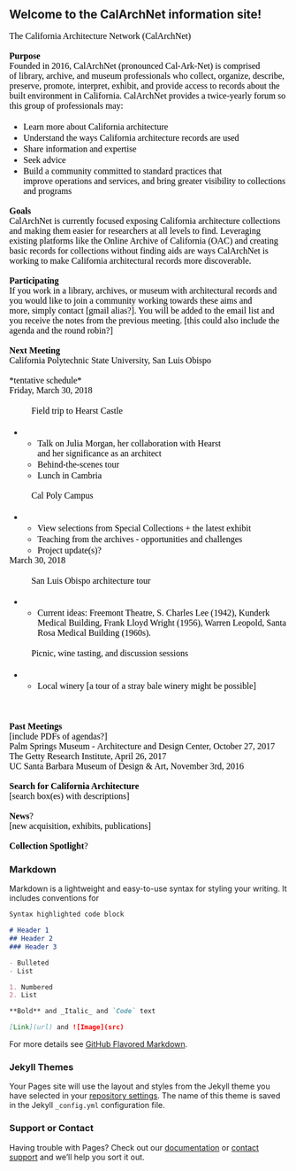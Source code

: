 ## Welcome to the CalArchNet information site!
 
<div id="divtagdefaultwrapper" style="color: rgb(33, 33, 33); font-family: wf_segoe-ui_normal, &quot;Segoe UI&quot;, &quot;Segoe WP&quot;, Tahoma, Arial, sans-serif, serif, EmojiFont; font-size: 15px;">
<div style="margin: 0px;"><font face="Times New Roman,serif" size="3"><span style="font-size: 12pt;"><font color="black" face="Garamond,serif">The&nbsp;California Architecture Network (CalArchNet)&nbsp;</font></span></font></div>

<div style="margin: 0px;"><font face="Times New Roman,serif" size="3"><span style="font-size: 12pt;"><font color="black" face="Garamond,serif">&nbsp;</font></span></font></div>

<div style="margin: 0px;"><font face="Times New Roman,serif" size="3"><span style="font-size: 12pt;"><font color="black" face="Garamond,serif"><b>Purpose</b></font></span></font></div>

<div style="margin: 0px;"><font face="Times New Roman,serif" size="3"><span style="font-size: 12pt;"><font color="black" face="Garamond,serif">Founded in 2016, CalArchNet (pronounced&nbsp;Cal-Ark-Net)&nbsp;is comprised of&nbsp;library, archive, and museum professionals&nbsp;who&nbsp;collect, organize, describe, preserve,&nbsp;promote, interpret, exhibit, and provide access to records about&nbsp;the built environment&nbsp;in&nbsp;California.&nbsp;CalArchNet&nbsp;provides a twice-yearly forum so this group of&nbsp;professionals may:</font></span></font></div>

<ul style="margin-top: 14pt; margin-bottom: 0px;">
	<li style="margin: 0px;"><font color="black" face="Times New Roman,serif" size="3"><span style="font-size: 12pt;"><font face="Garamond,serif">Learn more&nbsp;about&nbsp;California architecture&nbsp;</font></span></font></li>
	<li style="margin: 0px;"><font color="black" face="Times New Roman,serif" size="3"><span style="font-size: 12pt;"><font face="Garamond,serif">Understand the&nbsp;ways&nbsp;California architecture records are used &nbsp;</font></span></font></li>
	<li style="margin: 0px;"><font color="black" face="Times New Roman,serif" size="3"><span style="font-size: 12pt;"><font face="Garamond,serif">Share information and&nbsp;expertise</font></span></font></li>
	<li style="margin: 0px;"><font color="black" face="Times New Roman,serif" size="3"><span style="font-size: 12pt;"><font face="Garamond,serif">Seek advice</font></span></font></li>
	<li style="margin: 0px;"><font color="black" face="Times New Roman,serif" size="3"><span style="font-size: 12pt;"><font face="Garamond,serif">Build a&nbsp;community committed to standard&nbsp;practices that improve&nbsp;operations and services, and bring greater&nbsp;visibility to collections and programs</font></span></font></li>
</ul>

<div style="margin: 0px;"><font face="Times New Roman,serif" size="3"><span style="font-size: 12pt;"><font color="black" face="Garamond,serif">&nbsp;</font></span></font></div>

<div style="margin: 0px;"><font face="Times New Roman,serif" size="3"><span style="font-size: 12pt;"><font color="black" face="Garamond,serif"><b>Goals</b></font></span></font></div>

<div style="margin: 0px;"><font face="Times New Roman,serif" size="3"><span style="font-size: 12pt;"><font color="black" face="Garamond,serif">CalArchNet is currently focused&nbsp;exposing&nbsp;California architecture&nbsp;collections and making them easier for researchers at all levels to find. Leveraging existing&nbsp;platforms like the Online Archive of California (OAC)&nbsp;and&nbsp;creating basic records for&nbsp;collections without finding aids are ways&nbsp;CalArchNet is working to make California architectural records&nbsp;more discoverable.&nbsp;</font></span></font></div>

<div style="margin: 0px;"><font face="Times New Roman,serif" size="3"><span style="font-size: 12pt;"><font color="black" face="Garamond,serif">&nbsp;</font></span></font></div>

<div style="margin: 0px;"><font face="Times New Roman,serif" size="3"><span style="font-size: 12pt;"><font color="black" face="Garamond,serif"><b>Participating</b></font><font color="black" face="Garamond,serif">&nbsp;&nbsp;</font></span></font></div>

<div style="margin: 0px;"><font face="Times New Roman,serif" size="3"><span style="font-size: 12pt;"><font color="black" face="Garamond,serif">If you work in a library, archives, or museum with&nbsp;architectural records and you would like to join a community working towards these aims and more,&nbsp;simply contact [gmail alias?]. You will be added to the email list and you&nbsp;receive the notes&nbsp;from the previous meeting. [this could also include the agenda and the round robin?]&nbsp;</font></span></font></div>

<div style="margin: 0px;"><font face="Times New Roman,serif" size="3"><span style="font-size: 12pt;"><font color="black" face="Garamond,serif">&nbsp;</font></span></font></div>

<div style="margin: 0px;"><font face="Times New Roman,serif" size="3"><span style="font-size: 12pt;"><font color="black" face="Garamond,serif"><b>Next Meeting</b></font></span></font></div>

<div style="margin: 0px;"><font face="Times New Roman,serif" size="3"><span style="font-size: 12pt;"><font color="black" face="Garamond,serif">California Polytechnic State University, San Luis Obispo&nbsp;</font></span></font></div>

<div style="margin: 0px;"><font face="Times New Roman,serif" size="3"><span style="font-size: 12pt;"><font color="black" face="Garamond,serif">&nbsp;</font></span></font></div>

<div style="margin: 0px;"><font face="Times New Roman,serif" size="3"><span style="font-size: 12pt;"><font color="black" face="Garamond,serif">*tentative schedule*</font></span></font></div>

<div style="margin: 0px;"><font face="Times New Roman,serif" size="3"><span style="font-size: 12pt;"><font color="black" face="Garamond,serif">Friday,&nbsp;March 30, 2018</font></span></font></div>
</div>

<div style="color: rgb(33, 33, 33); font-family: wf_segoe-ui_normal, &quot;Segoe UI&quot;, &quot;Segoe WP&quot;, Tahoma, Arial, sans-serif, serif, EmojiFont; font-size: 15px; margin: 14pt 0px 14pt 30pt;">
<div style="margin: 0px;"><font face="Times New Roman,serif" size="3"><span style="font-size: 12pt;"><font color="black" face="Garamond,serif">Field trip to&nbsp;Hearst Castle &nbsp;</font></span></font></div>
</div>

<div style="color: rgb(33, 33, 33); font-family: wf_segoe-ui_normal, &quot;Segoe UI&quot;, &quot;Segoe WP&quot;, Tahoma, Arial, sans-serif, serif, EmojiFont; font-size: 15px;">
<ul style="margin-top: 14pt; margin-bottom: 0px;">
	<li>
	<ul>
		<li style="margin: 0px;"><font color="black" face="Times New Roman,serif" size="3"><span style="font-size: 12pt;"><font face="Garamond,serif">Talk on&nbsp;Julia&nbsp;Morgan,&nbsp;her collaboration with&nbsp;Hearst and&nbsp;her&nbsp;significance as an architect</font></span></font></li>
		<li style="margin: 0px;"><font color="black" face="Times New Roman,serif" size="3"><span style="font-size: 12pt;"><font face="Garamond,serif">Behind-the-scenes tour &nbsp;</font></span></font></li>
		<li style="margin: 0px;"><font color="black" face="Times New Roman,serif" size="3"><span style="font-size: 12pt;"><font face="Garamond,serif">Lunch in Cambria</font></span></font></li>
	</ul>
	</li>
</ul>
</div>

<div style="color: rgb(33, 33, 33); font-family: wf_segoe-ui_normal, &quot;Segoe UI&quot;, &quot;Segoe WP&quot;, Tahoma, Arial, sans-serif, serif, EmojiFont; font-size: 15px; margin: 14pt 0px 14pt 30pt;">
<div style="margin: 0px;"><font face="Times New Roman,serif" size="3"><span style="font-size: 12pt;"><font color="black" face="Garamond,serif">Cal Poly Campus&nbsp;</font></span></font></div>
</div>

<div style="color: rgb(33, 33, 33); font-family: wf_segoe-ui_normal, &quot;Segoe UI&quot;, &quot;Segoe WP&quot;, Tahoma, Arial, sans-serif, serif, EmojiFont; font-size: 15px;">
<ul style="margin-top: 14pt; margin-bottom: 0px;">
	<li>
	<ul>
		<li style="margin: 0px;"><font color="black" face="Times New Roman,serif" size="3"><span style="font-size: 12pt;"><font face="Garamond,serif">View selections from&nbsp;Special Collections +&nbsp;the latest exhibit</font></span></font></li>
		<li style="margin: 0px;"><font color="black" face="Times New Roman,serif" size="3"><span style="font-size: 12pt;"><font face="Garamond,serif">Teaching from&nbsp;the archives - opportunities and challenges&nbsp;</font></span></font></li>
		<li style="margin: 0px;"><font color="black" face="Times New Roman,serif" size="3"><span style="font-size: 12pt;"><font face="Garamond,serif">Project update(s)?</font></span></font></li>
	</ul>
	</li>
</ul>

<div style="margin: 0px;"><font face="Times New Roman,serif" size="3"><span style="font-size: 12pt;"><font color="black" face="Garamond,serif">March 30, 2018</font></span></font></div>
</div>

<div style="color: rgb(33, 33, 33); font-family: wf_segoe-ui_normal, &quot;Segoe UI&quot;, &quot;Segoe WP&quot;, Tahoma, Arial, sans-serif, serif, EmojiFont; font-size: 15px; margin: 14pt 0px 14pt 30pt;">
<div style="margin: 0px;"><font face="Times New Roman,serif" size="3"><span style="font-size: 12pt;"><font color="black" face="Garamond,serif">San Luis Obispo architecture tour</font></span></font></div>
</div>

<div style="color: rgb(33, 33, 33); font-family: wf_segoe-ui_normal, &quot;Segoe UI&quot;, &quot;Segoe WP&quot;, Tahoma, Arial, sans-serif, serif, EmojiFont; font-size: 15px;">
<ul style="margin-top: 14pt; margin-bottom: 0px;">
	<li>
	<ul>
		<li style="margin: 0px;"><font color="black" face="Times New Roman,serif" size="3"><span style="font-size: 12pt;"><font face="Garamond,serif">Current ideas:&nbsp;Freemont Theatre,&nbsp;S. Charles Lee (1942), Kunderk Medical Building,&nbsp;Frank Lloyd Wright (1956), Warren Leopold,&nbsp;Santa Rosa Medical Building (1960s).</font></span></font></li>
	</ul>
	</li>
</ul>
</div>

<div style="color: rgb(33, 33, 33); font-family: wf_segoe-ui_normal, &quot;Segoe UI&quot;, &quot;Segoe WP&quot;, Tahoma, Arial, sans-serif, serif, EmojiFont; font-size: 15px; margin: 14pt 0px 14pt 30pt;">
<div style="margin: 0px;"><font face="Times New Roman,serif" size="3"><span style="font-size: 12pt;"><font color="black" face="Garamond,serif">Picnic, wine&nbsp;tasting, and&nbsp;discussion sessions</font></span></font></div>
</div>

<div style="color: rgb(33, 33, 33); font-family: wf_segoe-ui_normal, &quot;Segoe UI&quot;, &quot;Segoe WP&quot;, Tahoma, Arial, sans-serif, serif, EmojiFont; font-size: 15px;">
<ul style="margin-top: 14pt; margin-bottom: 0px;">
	<li>
	<ul>
		<li style="margin: 0px;"><font color="black" face="Times New Roman,serif" size="3"><span style="font-size: 12pt;"><font face="Garamond,serif">Local&nbsp;winery [a tour of a stray bale winery might be possible]&nbsp;</font></span></font></li>
	</ul>
	</li>
</ul>
</div>

<div style="color: rgb(33, 33, 33); font-family: wf_segoe-ui_normal, &quot;Segoe UI&quot;, &quot;Segoe WP&quot;, Tahoma, Arial, sans-serif, serif, EmojiFont; font-size: 15px; margin: 14pt 0px 14pt 30pt;">
<div style="margin: 0px;"><font face="Times New Roman,serif" size="3"><span style="font-size: 12pt;"><font color="black" face="Garamond,serif">&nbsp;</font></span></font></div>
</div>

<div style="color: rgb(33, 33, 33); font-family: wf_segoe-ui_normal, &quot;Segoe UI&quot;, &quot;Segoe WP&quot;, Tahoma, Arial, sans-serif, serif, EmojiFont; font-size: 15px;">
<div id="Signature">
<div id="divtagdefaultwrapper">
<div style="margin: 0px;"><font face="Times New Roman,serif" size="3"><span style="font-size: 12pt;"><font color="black" face="Garamond,serif"><b>Past Meetings</b></font></span></font></div>

<div style="margin: 0px;"><font face="Times New Roman,serif" size="3"><span style="font-size: 12pt;"><font color="black" face="Garamond,serif">[include&nbsp;PDFs of agendas?]</font></span></font></div>

<div style="margin: 0px;"><font face="Times New Roman,serif" size="3"><span style="font-size: 12pt;"><font color="black" face="Garamond,serif">Palm Springs Museum -&nbsp;Architecture and Design Center, October 27, 2017</font></span></font></div>

<div style="margin: 0px;"><font face="Times New Roman,serif" size="3"><span style="font-size: 12pt;"><font color="black" face="Garamond,serif">The Getty Research Institute, April 26, 2017</font></span></font></div>

<div style="margin: 0px;"><font face="Times New Roman,serif" size="3"><span style="font-size: 12pt;"><font color="black" face="Garamond,serif">UC Santa Barbara Museum of Design &amp; Art, November 3rd, 2016</font></span></font></div>

<div style="margin: 0px;"><font face="Times New Roman,serif" size="3"><span style="font-size: 12pt;"><font color="black" face="Calibri,sans-serif">&nbsp;</font></span></font></div>

<div style="margin: 0px;"><font face="Times New Roman,serif" size="3"><span style="font-size: 12pt;"><font color="black" face="Garamond,serif"><b>Search for California Architecture</b></font><font color="black" face="Garamond,serif">&nbsp;</font></span></font></div>

<div style="margin: 0px;"><font face="Times New Roman,serif" size="3"><span style="font-size: 12pt;"><font color="black" face="Garamond,serif">[search box(es)&nbsp;with descriptions]</font></span></font></div>

<div style="margin: 0px;"><font face="Times New Roman,serif" size="3"><span style="font-size: 12pt;"><font color="black" face="Calibri,sans-serif">&nbsp;</font></span></font></div>

<div style="margin: 0px;"><font face="Times New Roman,serif" size="3"><span style="font-size: 12pt;"><font color="black" face="Garamond,serif"><b>News</b></font><font color="black" face="Garamond,serif">?&nbsp;</font></span></font></div>

<div style="margin: 0px;"><font face="Times New Roman,serif" size="3"><span style="font-size: 12pt;"><font color="black" face="Garamond,serif">[new acquisition, exhibits, publications]</font></span></font></div>

<div style="margin: 0px;"><font face="Times New Roman,serif" size="3"><span style="font-size: 12pt;"><font color="black" face="Garamond,serif">&nbsp;</font></span></font></div>

<div style="margin: 0px;"><font face="Times New Roman,serif" size="3"><span style="font-size: 12pt;"><font color="black" face="Garamond,serif"><b>Collection Spotlight</b></font><font color="black" face="Garamond,serif">?</font></span></font></div>
</div>
</div>
</div>

### Markdown

Markdown is a lightweight and easy-to-use syntax for styling your writing. It includes conventions for

```markdown
Syntax highlighted code block

# Header 1
## Header 2
### Header 3

- Bulleted
- List

1. Numbered
2. List

**Bold** and _Italic_ and `Code` text

[Link](url) and ![Image](src)
```

For more details see [GitHub Flavored Markdown](https://guides.github.com/features/mastering-markdown/).

### Jekyll Themes

Your Pages site will use the layout and styles from the Jekyll theme you have selected in your [repository settings](https://github.com/aclind/CalArchNet.github.io/settings). The name of this theme is saved in the Jekyll `_config.yml` configuration file.

### Support or Contact

Having trouble with Pages? Check out our [documentation](https://help.github.com/categories/github-pages-basics/) or [contact support](https://github.com/contact) and we’ll help you sort it out.

